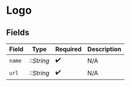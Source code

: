 # Logo


## Fields

| Field              | Type               | Required           | Description        |
| ------------------ | ------------------ | ------------------ | ------------------ |
| `name`             | *::String*         | :heavy_check_mark: | N/A                |
| `url`              | *::String*         | :heavy_check_mark: | N/A                |